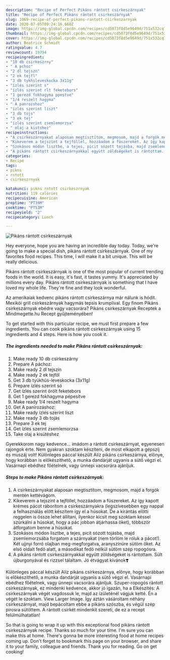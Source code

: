 ```yaml
---
description: "Recipe of Perfect Pikáns rántott csirkeszárnyak"
title: "Recipe of Perfect Pikáns rántott csirkeszárnyak"
slug: 1069-recipe-of-perfect-pikans-rantott-csirkeszarnyak
date: 2020-07-05T09:24:16.668Z
image: https://img-global.cpcdn.com/recipes/cd5073f8d5e9649d/751x532cq70/pikans-rantott-csirkeszarnyak-recept-foto.jpg
thumbnail: https://img-global.cpcdn.com/recipes/cd5073f8d5e9649d/751x532cq70/pikans-rantott-csirkeszarnyak-recept-foto.jpg
cover: https://img-global.cpcdn.com/recipes/cd5073f8d5e9649d/751x532cq70/pikans-rantott-csirkeszarnyak-recept-foto.jpg
author: Beatrice Schmidt
ratingvalue: 4.7
reviewcount: 19794
recipeingredient:
- "10 db csirkeszrny"
- " A pchoz"
- "2 dl tejszn"
- "2 ek tejfl"
- "3 db tykhsleveskocka 3x11g"
- "ízlés szerint s"
- "ízlés szerint rlt feketebors"
- "1 gerezd fokhagyma ppestve"
- "1/4 reszelt hagyma"
- " A panrozshoz"
- "ízlés szerint liszt"
- "3 db tojs"
- "3 ek tej"
- "ízlés szerint zsemlemorzsa"
- " olaj a kistshez"
recipeinstructions:
- "A csirkeszárnyakat alaposan megtisztítom, megmosom, majd a forgók mentén kettévágom."
- "Kikeverem a tejszínt a tejföllel, hozzáadom a füszereket. Az így kapott krémes pácot ráborítom a csirkeszárnyakra (legszívesebben egy nappal a felhasználás elött készítem így el a húsokat. De a kirántás elötti reggelen is össze lehet állítani, ilyenkor kicsit meg szoktam késsel szúrkálni a húsokat, hogy a pác jobban átjárhassa öket), többször átforgatom benne a húsokat."
- "Szokásos módon lisztbe, a tejes, picit sózott tojásba, majd zsemlemorzsába forgatom a szárnyakat (nem törlöm le róluk a pácot!). Két ujjnyi forró olajban meg-megforgatva, aranyszínüre sütöm öket. Az elsö oldalt fedö alatt, a másodikat fedö nélkül sütöm szép ropogósra."
- "A pikáns rántott csirkeszárnyakkal együtt zöldségeket is rántottam. Sült újburgonyával és rizzsel tálaltam. Jó étvágyat kívánok❣️"
categories:
- Recipe
tags:
- pikns
- rntott
- csirkeszrnyak

katakunci: pikns rntott csirkeszrnyak 
nutrition: 119 calories
recipecuisine: American
preptime: "PT39M"
cooktime: "PT53M"
recipeyield: "2"
recipecategory: Lunch

---
```



![Pikáns rántott csirkeszárnyak](https://img-global.cpcdn.com/recipes/cd5073f8d5e9649d/751x532cq70/pikans-rantott-csirkeszarnyak-recept-foto.jpg)

Hey everyone, hope you are having an incredible day today. Today, we're going to make a special dish, pikáns rántott csirkeszárnyak. One of my favorites food recipes. This time, I will make it a bit unique. This will be really delicious.

Pikáns rántott csirkeszárnyak is one of the most popular of current trending foods in the world. It is easy, it's fast, it tastes yummy. It's appreciated by millions every day. Pikáns rántott csirkeszárnyak is something that I have loved my whole life. They're fine and they look wonderful.

Az amerikaiak kedvenc pikáns rántott csirkeszárnya már nálunk is hódít. Mexikói grill csirkeszárnyak hagymás tepsis krumplival. Egy finom Pikáns csirkeszárnyak ebédre vagy vacsorára? Pikáns csirkeszárnyak Receptek a Mindmegette.hu Recept gyűjteményében!


To get started with this particular recipe, we must first prepare a few ingredients. You can cook pikáns rántott csirkeszárnyak using 15 ingredients and 4 steps. Here is how you cook it.

<!--inarticleads1-->

##### The ingredients needed to make Pikáns rántott csirkeszárnyak:

1. Make ready 10 db csirkeszárny
1. Prepare  A páchoz:
1. Make ready 2 dl tejszín
1. Make ready 2 ek tejföl
1. Get 3 db tyúkhús-leveskocka (3x11g)
1. Prepare ízlés szerint só
1. Get ízlés szerint örölt feketebors
1. Get 1 gerezd fokhagyma pépesítve
1. Make ready 1/4 reszelt hagyma
1. Get  A panírozáshoz:
1. Make ready ízlés szerint liszt
1. Make ready 3 db tojás
1. Prepare 3 ek tej
1. Get ízlés szerint zsemlemorzsa
1. Take  olaj a kisütéshez


Gyerekkorom nagy kedvence… imádom a rántott csirkeszárnyat, egyenesen rajongok érte. Nem gyakran szoktam készíteni, de most elkapott a gépszíj és muszáj volt! Különleges páccal készült Alíz pikáns csirkeszárnya, előnye, hogy korábban is előkészíthető, a munka dandárját ugyanis a sütő végzi el. Vasárnapi ebédhez főételnek, vagy ünnepi vacsorára ajánljuk. 

<!--inarticleads2-->

##### Steps to make Pikáns rántott csirkeszárnyak:

1. A csirkeszárnyakat alaposan megtisztítom, megmosom, majd a forgók mentén kettévágom.
1. Kikeverem a tejszínt a tejföllel, hozzáadom a füszereket. Az így kapott krémes pácot ráborítom a csirkeszárnyakra (legszívesebben egy nappal a felhasználás elött készítem így el a húsokat. De a kirántás elötti reggelen is össze lehet állítani, ilyenkor kicsit meg szoktam késsel szúrkálni a húsokat, hogy a pác jobban átjárhassa öket), többször átforgatom benne a húsokat.
1. Szokásos módon lisztbe, a tejes, picit sózott tojásba, majd zsemlemorzsába forgatom a szárnyakat (nem törlöm le róluk a pácot!). Két ujjnyi forró olajban meg-megforgatva, aranyszínüre sütöm öket. Az elsö oldalt fedö alatt, a másodikat fedö nélkül sütöm szép ropogósra.
1. A pikáns rántott csirkeszárnyakkal együtt zöldségeket is rántottam. Sült újburgonyával és rizzsel tálaltam. Jó étvágyat kívánok❣️


Különleges páccal készült Alíz pikáns csirkeszárnya, előnye, hogy korábban is előkészíthető, a munka dandárját ugyanis a sütő végzi el. Vasárnapi ebédhez főételnek, vagy ünnepi vacsorára ajánljuk. Szuper-ropogós rántott csirkeszárnyak, ez mindenki kedvence, akkor jó igazán, ha a Elkészítés: A csirkeszárnyak végét vagdossuk le, majd az ízületénél vágjuk ketté. Én a végét le szoktam. View Larger Image. Így aztán vásároltam néhány csirkeszárnyat, majd bepácoltam ebbe a pikáns szószba, és végül szép pirosra sütöttem. A rántott csirkét mindenkit szereti, de ez a recept felülmúlhatatlan! 

So that is going to wrap it up with this exceptional food pikáns rántott csirkeszárnyak recipe. Thanks so much for your time. I'm sure you can make this at home. There's gonna be more interesting food at home recipes coming up. Don't forget to bookmark this page on your browser, and share it to your family, colleague and friends. Thank you for reading. Go on get cooking!
